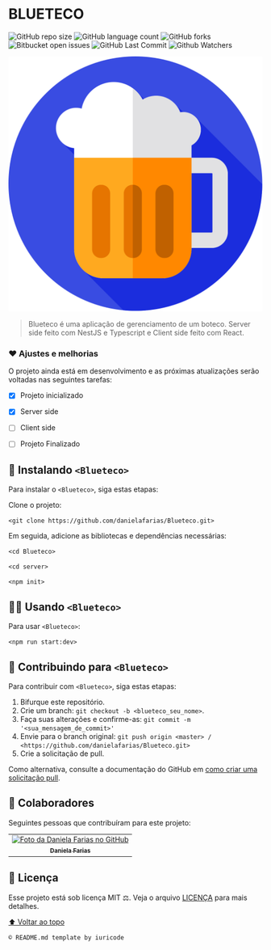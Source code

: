 # BLUETECO

![GitHub repo size](https://img.shields.io/github/repo-size/danielafarias/Blueteco?style=for-the-badge)
![GitHub language count](https://img.shields.io/github/languages/count/danielafarias/Blueteco?style=for-the-badge)
![GitHub forks](https://img.shields.io/chocolatey/dt/Blueteco?style=for-the-badge)
![Bitbucket open issues](https://img.shields.io/bitbucket/issues/danielafarias/Blueteco?style=for-the-badge)
![GitHub Last Commit](https://img.shields.io/github/last-commit/danielafarias/Blueteco?style=for-the-badge)
![Github Watchers](https://img.shields.io/github/watchers/danielafarias/Blueteco?style=for-the-badge)

![blueteco](./src/assets/img/logo.svg)


> Blueteco é uma aplicação de gerenciamento de um boteco. Server side feito com NestJS e Typescript e Client side feito com React.

### ❤️ Ajustes e melhorias

O projeto ainda está em desenvolvimento e as próximas atualizações serão voltadas nas seguintes tarefas:

- [x] Projeto inicializado
- [x] Server side
- [ ] Client side
- [ ] Projeto Finalizado


## 🚀 Instalando `<Blueteco>`

Para instalar o `<Blueteco>`, siga estas etapas:

Clone o projeto:
```
<git clone https://github.com/danielafarias/Blueteco.git>
```
Em seguida, adicione as bibliotecas e dependências necessárias:
```
<cd Blueteco>
```
```
<cd server>
```
```
<npm init>
```

## 🧑‍💻 Usando `<Blueteco>`

Para usar `<Blueteco>`:

```
<npm run start:dev>
```

## 💌 Contribuindo para `<Blueteco>`

Para contribuir com `<Blueteco>`, siga estas etapas:

1. Bifurque este repositório.
2. Crie um branch: `git checkout -b <blueteco_seu_nome>`.
3. Faça suas alterações e confirme-as: `git commit -m '<sua_mensagem_de_commit>'`
4. Envie para o branch original: `git push origin <master> / <https://github.com/danielafarias/Blueteco.git>`
5. Crie a solicitação de pull.

Como alternativa, consulte a documentação do GitHub em [como criar uma solicitação pull](https://help.github.com/en/github/collaborating-with-issues-and-pull-requests/creating-a-pull-request).

## 🤝 Colaboradores

Seguintes pessoas que contribuíram para este projeto:

<table>
  <tr>
    <td align="center">
      <a href="https://github.com/danielafarias">
        <img src="https://avatars.githubusercontent.com/u/79869120?v=4" width="100px;" alt="Foto da Daniela Farias no GitHub"/><br>
        <sub>
          <b>Daniela Farias</b>
        </sub>
      </a>
    </td>
    
  </tr>
</table>

## 📃 Licença

Esse projeto está sob licença MIT ⚖️. Veja o arquivo [LICENÇA](LICENSE.md) para mais detalhes.

[⬆ Voltar ao topo](#blueteco)<br>

```
© README.md template by iuricode
```
